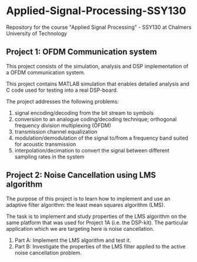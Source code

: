 # Applied-Signal-Processing-SSY130
Repository for the course "Applied Signal Processing" - SSY130 at Chalmers University of Technology


## Project 1: OFDM Communication system

This project consists of the simulation, analysis and DSP implementation of a OFDM communication system.

This project contains MATLAB simulation that enables detailed analysis and C code used for testing into a real DSP-board. 

The project addresses the following problems:
1. signal encoding/decoding from the bit stream to symbols
2. conversion to an analogue coding/decoding technique; orthogonal frequency division multiplexing (OFDM)
3. transmission channel equalization
4. modulation/demodulation of the signal to/from a frequency band suited for acoustic transmission
5. interpolation/decimation to convert the signal between different sampling rates in
the system



## Project 2: Noise Cancellation using LMS algorithm

The purpose of this project is to learn how to implement and use an adaptive filter algorithm: the least mean squares algorithm (LMS).

The task is to implement and study properties of the LMS algorithm on the same platform that was used for Project 1A (i.e. the DSP-kit). The particular application which we are targeting here is noise cancellation.

1. Part A: Implement the LMS algorithm and test it.
2. Part B: Investigate the properties of the LMS filter applied to the active noise cancellation problem.
